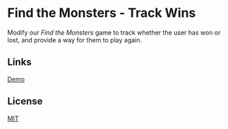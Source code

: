 # Find the Monsters - Track Wins

Modify our *Find the Monsters* game to track whether the user has won or lost, and provide a way for them to play again.

## Links

[Demo](https://meterrill.github.io/vanilla-js-academy/27-find-the-monsters-track-wins/)

## License
[MIT](https://choosealicense.com/licenses/mit/)
